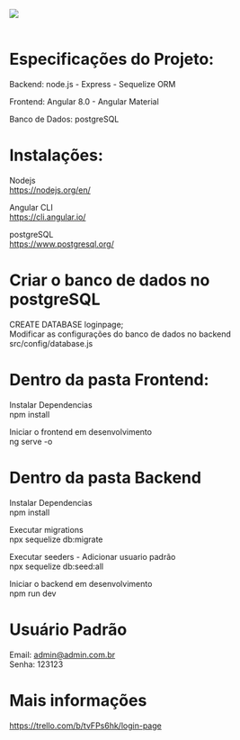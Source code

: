 ![](gif.gif)<br/><br/>

# Especificações do Projeto:<br />
Backend: node.js - Express - Sequelize ORM<br />

Frontend: Angular 8.0 - Angular Material<br />

Banco de Dados: postgreSQL<br />

# Instalações: <br />
Nodejs<br />
https://nodejs.org/en/<br />

Angular CLI<br />
https://cli.angular.io/<br />

postgreSQL<br />
https://www.postgresql.org/<br />

# Criar o banco de dados no postgreSQL <br />
CREATE DATABASE loginpage;<br />
Modificar as configurações do banco de dados no backend src/config/database.js<br />

# Dentro da pasta Frontend:<br />
Instalar Dependencias<br />
npm install<br />

Iniciar o frontend em desenvolvimento<br />
ng serve -o<br />

# Dentro da pasta Backend <br />
Instalar Dependencias<br />
npm install<br />

Executar migrations<br />
npx sequelize db:migrate<br />

Executar seeders - Adicionar usuario padrão<br />
npx sequelize db:seed:all<br />

Iniciar o backend em desenvolvimento<br />
npm run dev<br />

# Usuário Padrão <br />
Email: admin@admin.com.br<br />
Senha: 123123<br />

# Mais informações <br />
https://trello.com/b/tvFPs6hk/login-page
